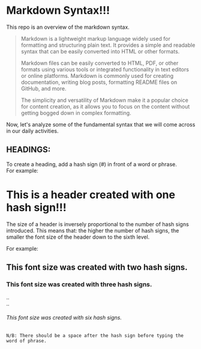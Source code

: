 # Markdown Syntax!!!
This repo is an overview of the markdown syntax. 

> Markdown is a lightweight markup language widely used for formatting and structuring plain text. It provides a simple and readable syntax that can be easily converted into HTML or other formats.
>
> Markdown files can be easily converted to HTML, PDF, or other formats using various tools or integrated functionality in text editors or online platforms. Markdown is commonly used for creating documentation, writing blog posts, formatting README files on GitHub, and more. 
> 
> The simplicity and versatility of Markdown make it a popular choice for content creation, as it allows you to focus on the content without getting bogged down in complex formatting.

Now, let's analyze some of the fundamental syntax that we will come across in our daily activities.

## HEADINGS:

To create a heading, add a hash sign (#) in front of a word or phrase.  
For example:
# This is a header created with one hash sign!!!

The size of a header is inversely proportional to the number of hash signs introduced. 
This means that: the higher the number of hash signs, the smaller the font size of the header down to the sixth level.  

For example:

## This font size was created with two hash signs.

### This font size was created with three hash signs.
..  
..
###### This font size was created with six hash signs.

`N/B: There should be a space after the hash sign before typing the word of phrase.`
